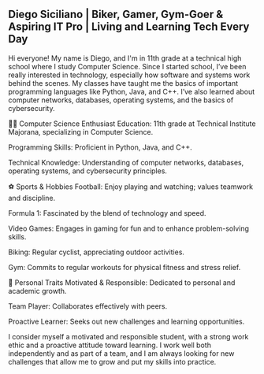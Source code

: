 ## Diego Siciliano | Biker, Gamer, Gym-Goer & Aspiring IT Pro | Living and Learning Tech Every Day

Hi everyone! My name is Diego, and I'm in 11th grade at a technical high school where I study Computer Science. Since I started school, I’ve been really interested in technology, especially how software and systems work behind the scenes. My classes have taught me the basics of important programming languages like Python, Java, and C++. I’ve also learned about computer networks, databases, operating systems, and the basics of cybersecurity.

👨‍💻 Computer Science Enthusiast
Education: 11th grade at Technical Institute Majorana, specializing in Computer Science.

Programming Skills: Proficient in Python, Java, and C++.

Technical Knowledge: Understanding of computer networks, databases, operating systems, and cybersecurity principles.


⚽ Sports & Hobbies
Football: Enjoy playing and watching; values teamwork and discipline.

Formula 1: Fascinated by the blend of technology and speed.

Video Games: Engages in gaming for fun and to enhance problem-solving skills.

Biking: Regular cyclist, appreciating outdoor activities.

Gym: Commits to regular workouts for physical fitness and stress relief.


🧠 Personal Traits
Motivated & Responsible: Dedicated to personal and academic growth.

Team Player: Collaborates effectively with peers.

Proactive Learner: Seeks out new challenges and learning opportunities.



I consider myself a motivated and responsible student, with a strong work ethic and a proactive attitude toward learning. I work well both independently and as part of a team, and I am always looking for new challenges that allow me to grow and put my skills into practice.


